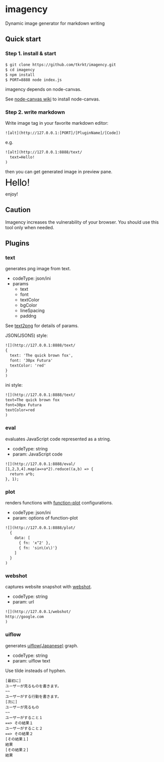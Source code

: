 # imagency
Dynamic image generator for markdown writing

## Quick start

### Step 1. install & start

```
$ git clone https://github.com/tkrkt/imagency.git
$ cd imagency
$ npm install
$ PORT=8888 node index.js
```

imagency depends on node-canvas.

See [node-canvas wiki](https://github.com/Automattic/node-canvas/wiki) to install node-canvas.


### Step 2. write markdown

Write image tag in your favorite markdown editor:

```
![alt](http://127.0.0.1:[PORT]/[PluginName]/[Code])
```

e.g.

```
![alt](http://127.0.0.1:8888/text/
  text=Hello!
)
```

then you can get generated image in preview pane.

![](./sample.png)

enjoy!

## Caution

Imagency increases the vulnerability of your browser.
You should use this tool only when needed.

## Plugins

### text

generates png image from text.

* codeType: json/ini
* params
    * text
    * font
    * textColor
    * bgColor
    * lineSpacing
    * paddng

See [text2png](https://github.com/tkrkt/text2png) for details of params.

JSON(JSON5) style:

```
![](http://127.0.0.1:8888/text/
{
  text: 'The quick brown fox',
  font: '30px Futura'
  textColor: 'red'
}
)
```

ini style:

```
![](http://127.0.0.1:8888/text/
text=The quick brown fox
font=30px Futura
textColor=red
)
```

### eval

evaluates JavaScript code represented as a string.

* codeType: string
* param: JavaScript code

```
![](http://127.0.0.1:8888/eval/
[1,2,3,4].map(a=>a*2).reduce((a,b) => {
  return a*b;
}, 1);
```

### plot

renders functions with [function-plot](https://github.com/maurizzzio/function-plot) configurations.

* codeType: json/ini
* param: options of function-plot

```
![](http://127.0.0.1:8888/plot/
  {
    data: [
      { fn: 'x^2' },
      { fn: 'sin\(x\)'}
    ]
  }
)
```

### webshot

captures website snapshot with [webshot](https://github.com/brenden/node-webshot).

* codeType: string
* param: url

```
![](http://127.0.0.1/webshot/
http://google.com
)
```

### uiflow

generates [uiflow(Japanese)](https://github.com/hirokidaichi/uiflow) graph.

* codeType: string
* param: uiflow text

Use tilde insteads of hyphen.

```
[最初に]
ユーザーが見るものを書きます。
~~
ユーザーがする行動を書きます。
[次に]
ユーザーが見るもの
~~
ユーザーがすること１
==> その結果１
ユーザーがすること２
==> その結果２
[その結果１]
結果
[その結果２]
結果
```
